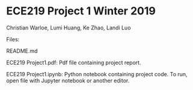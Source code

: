 # ECE219 Project 1 Winter 2019
Christian Warloe, Lumi Huang, Ke Zhao, Landi Luo 

Files:

README.md

ECE219 Project1.pdf: Pdf file containing project report.

ECE219 Project1.ipynb: Python notebook containing project code. To run, open file with Jupyter notebook or another editor.
